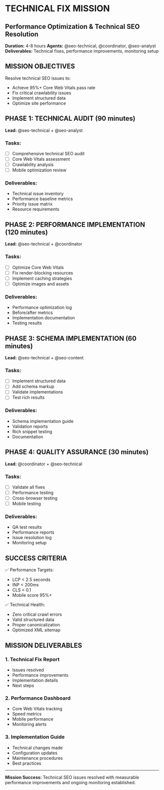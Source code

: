 # TECHNICAL FIX MISSION
## Performance Optimization & Technical SEO Resolution

**Duration:** 4-8 hours
**Agents:** @seo-technical, @coordinator, @seo-analyst
**Deliverables:** Technical fixes, performance improvements, monitoring setup

## MISSION OBJECTIVES

Resolve technical SEO issues to:
- Achieve 95%+ Core Web Vitals pass rate
- Fix critical crawlability issues
- Implement structured data
- Optimize site performance

## PHASE 1: TECHNICAL AUDIT (90 minutes)
**Lead:** @seo-technical + @seo-analyst

### Tasks:
- [ ] Comprehensive technical SEO audit
- [ ] Core Web Vitals assessment
- [ ] Crawlability analysis
- [ ] Mobile optimization review

### Deliverables:
- Technical issue inventory
- Performance baseline metrics
- Priority issue matrix
- Resource requirements

## PHASE 2: PERFORMANCE IMPLEMENTATION (120 minutes)
**Lead:** @seo-technical + @coordinator

### Tasks:
- [ ] Optimize Core Web Vitals
- [ ] Fix render-blocking resources
- [ ] Implement caching strategies
- [ ] Optimize images and assets

### Deliverables:
- Performance optimization log
- Before/after metrics
- Implementation documentation
- Testing results

## PHASE 3: SCHEMA IMPLEMENTATION (60 minutes)
**Lead:** @seo-technical + @seo-content

### Tasks:
- [ ] Implement structured data
- [ ] Add schema markup
- [ ] Validate implementations
- [ ] Test rich results

### Deliverables:
- Schema implementation guide
- Validation reports
- Rich snippet testing
- Documentation

## PHASE 4: QUALITY ASSURANCE (30 minutes)
**Lead:** @coordinator + @seo-technical

### Tasks:
- [ ] Validate all fixes
- [ ] Performance testing
- [ ] Cross-browser testing
- [ ] Mobile testing

### Deliverables:
- QA test results
- Performance reports
- Issue resolution log
- Monitoring setup

## SUCCESS CRITERIA

✅ Performance Targets:
- LCP < 2.5 seconds
- INP < 200ms
- CLS < 0.1
- Mobile score 95%+

✅ Technical Health:
- Zero critical crawl errors
- Valid structured data
- Proper canonicalization
- Optimized XML sitemap

## MISSION DELIVERABLES

### 1. Technical Fix Report
- Issues resolved
- Performance improvements
- Implementation details
- Next steps

### 2. Performance Dashboard
- Core Web Vitals tracking
- Speed metrics
- Mobile performance
- Monitoring alerts

### 3. Implementation Guide
- Technical changes made
- Configuration updates
- Maintenance procedures
- Best practices

---

**Mission Success:** Technical SEO issues resolved with measurable performance improvements and ongoing monitoring established.